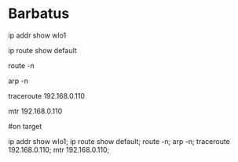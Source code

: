 # Barbatus

ip addr show wlo1

ip route show default

route -n

arp -n

traceroute 192.168.0.110

mtr 192.168.0.110

#on target

ip addr show wlo1; ip route show default; route -n; arp -n; traceroute 192.168.0.110; mtr 192.168.0.110;
